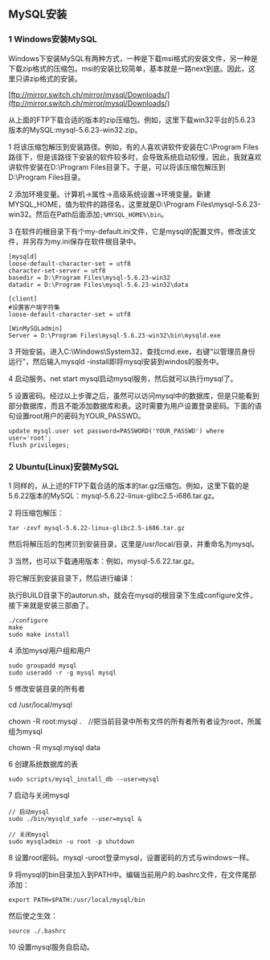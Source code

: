 ## MySQL安装

### 1 Windows安装MySQL

Windows下安装MySQL有两种方式，一种是下载msi格式的安装文件，另一种是下载zip格式的压缩包。msi的安装比较简单，基本就是一路next到底。因此，这里只讲zip格式的安装。

[ftp://mirror.switch.ch/mirror/mysql/Downloads/](ftp://mirror.switch.ch/mirror/mysql/Downloads/)

从上面的FTP下载合适的版本的zip压缩包。例如，这里下载win32平台的5.6.23版本的MySQL:mysql-5.6.23-win32.zip。

1 将该压缩包解压到安装路径。例如，有的人喜欢讲软件安装在C:\Program Files路径下，但是该路径下安装的软件较多时，会导致系统启动较慢，因此，我就喜欢讲软件安装在D:\Program Files目录下。于是，可以将该压缩包解压到D:\Program Files目录。

2 添加环境变量。计算机->属性->高级系统设置->环境变量。新建MYSQL_HOME，值为软件的路径名，这里就是D:\Program Files\mysql-5.6.23-win32。然后在Path后面添加`;%MYSQL_HOME%\bin`。

3 在软件的根目录下有个my-default.ini文件，它是mysql的配置文件。修改该文件，并另存为my.ini保存在软件根目录中。

```
[mysqld]
loose-default-character-set = utf8
character-set-server = utf8
basedir = D:\Program Files\mysql-5.6.23-win32
datadir = D:\Program Files\mysql-5.6.23-win32\data

[client]
#设置客户端字符集  
loose-default-character-set = utf8

[WinMySQLadmin]
Server = D:\Program Files\mysql-5.6.23-win32\bin\mysqld.exe
```

3 开始安装。进入C:\Windows\System32，查找cmd.exe，右键“以管理员身份运行”，然后输入mysqld -install即将mysql安装到windos的服务中。

4 启动服务。net start mysql启动mysql服务，然后就可以执行mysql了。

5 设置密码。经过以上步骤之后，虽然可以访问mysql中的数据库，但是只能看到部分数据库，而且不能添加数据库和表。这时需要为用户设置登录密码。下面的语句设置root用户的密码为YOUR_PASSWD。

```
update mysql.user set password=PASSWORD('YOUR_PASSWD') where user='root';
flush privileges;
```

### 2 Ubuntu(Linux)安装MySQL

1 同样的，从上述的FTP下载合适的版本的tar.gz压缩包。例如，这里下载的是5.6.22版本的MySQL：mysql-5.6.22-linux-glibc2.5-i686.tar.gz。

2 将压缩包解压：

```
tar -zxvf mysql-5.6.22-linux-glibc2.5-i686.tar.gz
```

然后将解压后的包拷贝到安装目录，这里是/usr/local/目录，并重命名为mysql。

3 当然，也可以下载通用版本：例如，mysql-5.6.22.tar.gz。

将它解压到安装目录下，然后进行编译：

执行BUILD目录下的autorun.sh，就会在mysql的根目录下生成configure文件，接下来就是安装三部曲了。

```
./configure
make
sudo make install
```

4 添加mysql用户组和用户

```
sudo groupadd mysql
sudo useradd -r -g mysql mysql
```

5 修改安装目录的所有者

cd /usr/local/mysql

chown -R root:mysql .　//把当前目录中所有文件的所有者所有者设为root，所属组为mysql

chown -R mysql:mysql data

6 创建系统数据库的表

```
sudo scripts/mysql_install_db --user=mysql
```

7 启动与关闭mysql

```
// 启动mysql
sudo ./bin/mysqld_safe --user=mysql &

// 关闭mysql
sudo mysqladmin -u root -p shutdown
```

8 设置root密码。mysql -uroot登录mysql，设置密码的方式与windows一样。

9 将mysql的bin目录加入到PATH中。编辑当前用户的.bashrc文件，在文件尾部添加：

```
export PATH=$PATH:/usr/local/mysql/bin
```

然后使之生效：

```
source ./.bashrc
```

10 设置mysql服务自启动。
